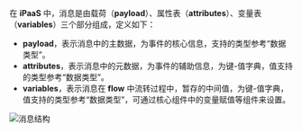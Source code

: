 在 **iPaaS** 中，消息是由载荷（**payload**）、属性表（**attributes**）、变量表（**variables**）三个部分组成，定义如下：

- **payload**，表示消息中的主数据，为事件的核心信息，支持的类型参考“数据类型”。
- **attributes**，表示消息中的元数据，为事件的辅助信息，为键-值字典，值支持的类型参考“数据类型”。
- **variables**，表示消息在 **flow** 中流转过程中，暂存的中间值，为键-值字典，值支持的类型参考“数据类型”，可通过核心组件中的变量赋值等组件来设置。

![消息结构](https://main.qcloudimg.com/raw/a7af7cb842ae8b2d8e28a869b705875c/%E6%B6%88%E6%81%AF%E7%BB%93%E6%9E%84.png)
